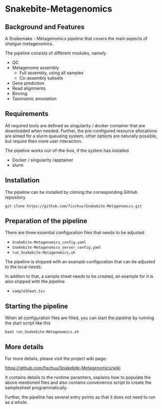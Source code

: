 # Snakebite-Metagenomics

## Background and Features
A Snakemake - Metagenomics pipeline that covers the main aspects of shotgun
metagenomics.

The pipeline consists of different modules, namely

* QC
* Metagenome assembly
  * Full assembly, using all samples
  * Co-assembly subsets
* Gene prediction
* Read alignments
* Binning
* Taxonomic annotation

## Requirements
All required tools are defined as singularity / docker container that are
downloaded when needed. Further, the pre-configured resource allocations are
aimed for a slurm queueing system, other options are naturally possible, but
require then more user interaction. 

The pipeline works out-of-the-box, if the system has installed

* Docker / singularity /apptainer
* slurm

## Installation
The pipeline can be installed by cloning the corresponding GitHub repository

```
git clone https://github.com/fischuu/Snakebite-Metagenomics.git
```

## Preparation of the pipeline
There are three essential configuration files that needs to be adjusted

* `Snakebite-Metagenomics_config.yaml`
* `Snakebite-Metagenomics_server_config.yaml`
* `run_Snakebite-Metagenomics.sh`

The pipeline is shipped with an example configuration that can be adjusted to the
local needs.

In additon to that, a sample sheet needs to be created, an example for it is
also shipped with the pipeline

* `sampleSheet.tsv`

## Starting the pipeline
When all configuration files are filled, you can start the pipeline by running
the start script like this

```
bash run_Snakebite-Metagenomics.sh
```

## More details
For more details, please visit the project wiki page:

https://github.com/fischuu/Snakebite-Metagenomics/wiki

It contains details to the runtime paramters, explains how to populate the above
mentioned files and also contains convenience script to create the samplesheet
programmatically.

Further, the pipeline has several entry points so that it does not need to run
as a whole.